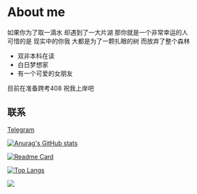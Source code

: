 # About me
如果你为了取一滴水 却遇到了一大片湖 那你就是一个非常幸运的人  
可惜的是 现实中的你我 大都是为了一颗扎眼的树 而放弃了整个森林  

* 双非本科在读
* 白日梦想家
* 有一个可爱的女朋友

目前在准备跨考408 祝我上岸吧

## 联系
[Telegram](https://t.me/WxylkxyZz)

[![Anurag's GitHub stats](https://github-readme-stats.vercel.app/api?username=WxylkxyZz&show_icons=true&theme=panda)](https://github.com/anuraghazra/github-readme-stats)

[![Readme Card](https://github-readme-stats.vercel.app/api/pin/?username=WxylkxyZz&repo=Long-walk-slowly-C&theme=panda)](https://github.com/anuraghazra/github-readme-stats)

[![Top Langs](https://github-readme-stats.vercel.app/api/top-langs/?username=WxylkxyZz&layout=compact)](https://github.com/anuraghazra/github-readme-stats)


<a href="https://github.com/WxylkxyZz/Long-walk-slowly-C">
  <img align="center" src="https://github-readme-stats.vercel.app/api/pin/?username=WxylkxyZz&repo=Long-walk-slowly-C" />
</a>

